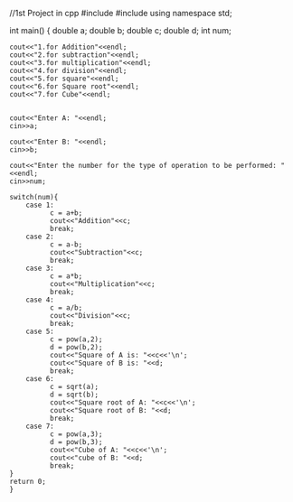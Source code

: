 //1st Project in cpp
#include <iostream>
#include <cmath>
using namespace std;

int main() {
    double a;
    double b;
    double c;
    double d;
    int num;
    
    cout<<"1.for Addition"<<endl;
    cout<<"2.for subtraction"<<endl;
    cout<<"3.for multiplication"<<endl;
    cout<<"4.for division"<<endl;
    cout<<"5.for square"<<endl;
    cout<<"6.for Square root"<<endl;
    cout<<"7.for Cube"<<endl;
    
    
    cout<<"Enter A: "<<endl;
    cin>>a;
    
    cout<<"Enter B: "<<endl;
    cin>>b;
    
    cout<<"Enter the number for the type of operation to be performed: "<<endl;
    cin>>num;
    
    switch(num){
        case 1:
              c = a+b;
              cout<<"Addition"<<c;
              break;
        case 2:
              c = a-b;
              cout<<"Subtraction"<<c;
              break;
        case 3:
              c = a*b;
              cout<<"Multiplication"<<c;
              break;
        case 4:
              c = a/b;
              cout<<"Division"<<c;
              break;
        case 5:
              c = pow(a,2);
              d = pow(b,2);
              cout<<"Square of A is: "<<c<<'\n';
              cout<<"Square of B is: "<<d;
              break;
        case 6:
              c = sqrt(a);
              d = sqrt(b);
              cout<<"Square root of A: "<<c<<'\n';
              cout<<"Square root of B: "<<d;
              break;
        case 7:
              c = pow(a,3);
              d = pow(b,3);
              cout<<"Cube of A: "<<c<<'\n';
              cout<<"cube of B: "<<d;
              break;
    }
    return 0;
    }
